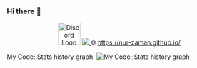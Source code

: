 ### Hi there 👋


<p align="center">
  <a href="https://discord.com/users/509649636584194048" target="_blank"><img src="https://cdn.rawgit.com/NNTin/discord-logo/f4333344/src/assets/animateddiscord.svg" alt="Discord Logo" width="50" height="50"></a>
  <a href="https://www.linkedin.com/in/nur-zaman1/" target="_blank">
    <img src="https://skillicons.dev/icons?i=linkedin" />
  </a>
  🌐 <a href="https://nur-zaman.github.io/" target="_blank">https://nur-zaman.github.io/</a>
</p>



My Code::Stats history graph:
![My Code::Stats history graph](https://codestats-readme.wegfan.cn/history-graph/nur-zaman?bg_color=111&text_color=aaa&grid_color=333&language_colors=["3e4053","cc4b48","518fbd","ba7a2b","60bd68","f17cb0","b2912f","c71585","b276b2"])

<!--
**nur-zaman/nur-zaman** is a ✨ _special_ ✨ repository because its `README.md` (this file) appears on your GitHub profile.

Here are some ideas to get you started:

- 🔭 I’m currently working on ...
- 🌱 I’m currently learning ...
- 👯 I’m looking to collaborate on ...
- 🤔 I’m looking for help with ...
- 💬 Ask me about ...
- 📫 How to reach me: ...
- 😄 Pronouns: ...
- ⚡ Fun fact: ...
-->
